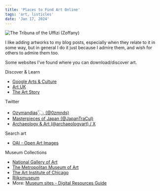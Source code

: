 ```yaml
---
title: 'Places to Find Art Online'
tags: 'art, listicles'
date: 'Jan 17, 2024'
---
```


![The Tribuna of the Uffizi (Zoffany)](/images/art.jpg)

I like adding artworks to my blog posts, especially when they relate to it in some way, but in general I do it just because I admire them, and wish for others to admire them too.

Some websites I've found where you can download/discover art.

Discover & Learn

- [Google Arts & Culture](https://artsandculture.google.com/)
- [Art UK](https://artuk.org/)
- [The Art Story](https://www.theartstory.org/)

Twitter

- [Ozymandias𓆏 (@0zmnds)](https://twitter.com/0zmnds)
- [Masterpieces of Japan (@JapanTraCul)](https://twitter.com/JapanTraCul)
- [Archaeology & Art (@archaeologyart) / X](https://twitter.com/archaeologyart)

Search art

- [OAI - Open Art Images](https://openartimages.com/)

Museum Collections

- [National Gallery of Art](https://www.nga.gov/collection-search-result.html?sortOrder=DEFAULT&artobj_downloadable=Image_download_available&pageNumber=1&lastFacet=artobj_downloadable)
- [The Metropolitan Museum of Art](https://www.metmuseum.org/art/collection/search?showOnly=openAccess)
- [The Art Institute of Chicago](https://www.artic.edu/collection)
- [Rijksmuseum](https://www.rijksmuseum.nl/en/search?f=1&p=1&ps=12&type=painting&st=Objects&ii=0)
- More: [Museum sites - Digital Resources Guide](http://imageresources.weebly.com/museum-sites.html)
